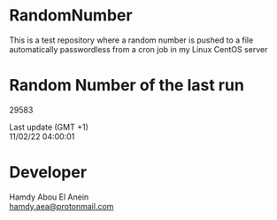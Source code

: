 # RandomNumber    
This is a test repository where a random number is pushed to a file automatically passwordless from a cron job in my Linux CentOS server    
# Random Number of the last run   
29583
      
Last update (GMT +1)    
11/02/22 04:00:01
# Developer    
Hamdy Abou El Anein   
hamdy.aea@protonmail.com
